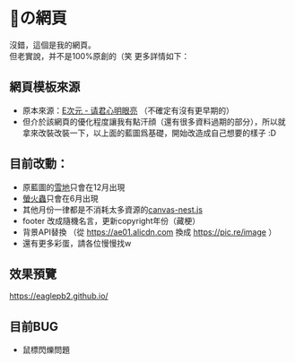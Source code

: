 # 🦅の網頁

沒錯，這個是我的網頁。  
但老實說，并不是100%原創的（笑
更多詳情如下：

## 網頁模板來源
- 原本來源：[E次元 - 请君心明眼亮](https://acg.xn--fiqs8s/) （不確定有沒有更早期的）
- 但介於該網頁的優化程度讓我有點汗顔（還有很多資料過期的部分），所以就拿來改裝改裝一下，以上面的藍圖爲基礎，開始改造成自己想要的樣子 :D

## 目前改動：
- 原藍圖的[雪地](http://www.schillmania.com/projects/snowstorm/)只會在12月出現
- [螢火蟲](https://getfirefly.org/)只會在6月出現
- 其他月份一律都是不消耗太多資源的[canvas-nest.js](https://github.com/hustcc/canvas-nest.js/)
- footer 改成隨機名言，更新copyright年份（藏梗）
- 背景API替換 （從 https://ae01.alicdn.com 換成 https://pic.re/image ）
- 還有更多彩蛋，請各位慢慢找w

## 效果預覽
https://eaglepb2.github.io/

## 目前BUG
- 鼠標閃爍問題
